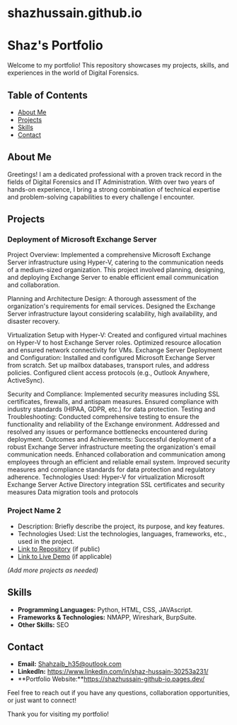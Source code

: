 # shazhussain.github.io
# Shaz's Portfolio

Welcome to my portfolio! This repository showcases my projects, skills, and experiences in the world of Digital Forensics.

## Table of Contents

- [About Me](#about-me)
- [Projects](#projects)
- [Skills](#skills)
- [Contact](#contact)

## About Me

Greetings! I am a dedicated professional with a proven track record in the fields of Digital Forensics and IT Administration. With over two years of hands-on experience, I bring a strong combination of technical expertise and problem-solving capabilities to every challenge I encounter.
## Projects

### Deployment of Microsoft Exchange Server

Project Overview:
  Implemented a comprehensive Microsoft Exchange Server infrastructure using Hyper-V, catering to the communication needs of a medium-sized organization.
  This project involved planning, designing, and deploying Exchange Server to enable efficient email communication and collaboration.

Planning and Architecture Design:
  A thorough assessment of the organization's requirements for email services.
  Designed the Exchange Server infrastructure layout considering scalability, high availability, and disaster recovery.

Virtualization Setup with Hyper-V:
  Created and configured virtual machines on Hyper-V to host Exchange Server roles. Optimized resource allocation and ensured network connectivity for VMs.
  Exchange Server Deployment and Configuration:
  Installed and configured Microsoft Exchange Server from scratch. Set up mailbox databases, transport rules, and address policies. Configured client access protocols 
(e.g., Outlook Anywhere, ActiveSync).

Security and Compliance:
Implemented security measures including SSL certificates, firewalls, and antispam measures. Ensured compliance with industry standards (HIPAA, GDPR, etc.) for data protection.
Testing and Troubleshooting:
Conducted comprehensive testing to ensure the functionality and reliability of the Exchange environment. Addressed and resolved any issues or performance bottlenecks encountered during deployment.
Outcomes and Achievements:
Successful deployment of a robust Exchange Server infrastructure meeting the organization's email communication needs. Enhanced collaboration and communication among employees through an efficient and reliable email system. Improved security measures and compliance standards for data protection and regulatory adherence.
Technologies Used:
Hyper-V for virtualization Microsoft Exchange Server Active Directory integration SSL certificates and security measures Data migration tools and protocols

### Project Name 2
- Description: Briefly describe the project, its purpose, and key features.
- Technologies Used: List the technologies, languages, frameworks, etc., used in the project.
- [Link to Repository](link) (if public)
- [Link to Live Demo](link) (if applicable)

_(Add more projects as needed)_

## Skills

- **Programming Languages:** Python, HTML, CSS, JAVAscript.
- **Frameworks & Technologies:** NMAPP, Wireshark, BurpSuite.
- **Other Skills:** SEO
## Contact

- **Email:** Shahzaib_h35@outlook.com
- **LinkedIn:** https://www.linkedin.com/in/shaz-hussain-30253a231/
- **Portfolio Website:**https://shazhussain-github-io.pages.dev/


Feel free to reach out if you have any questions, collaboration opportunities, or just want to connect!

Thank you for visiting my portfolio!
